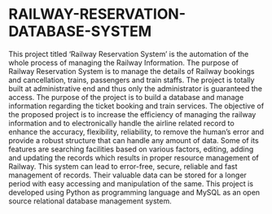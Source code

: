 # RAILWAY-RESERVATION-DATABASE-SYSTEM
This project titled ‘Railway Reservation System’ is the automation of the whole process of managing the Railway Information. The purpose of Railway Reservation System is to manage the details of Railway bookings and cancellation, trains, passengers and train staffs. The project is totally built at administrative end and thus only the administrator is guaranteed the access. The  purpose of the project is to build a database and manage information regarding the ticket booking and train services. The objective of the proposed project is to increase the efficiency of managing the railway information and to electronically handle the airline related record to enhance the accuracy, flexibility, reliability, to remove the human’s error and provide a robust structure that can handle any amount of data. Some of its features are searching facilities based on various factors, editing, adding and updating the records which results in proper resource management of Railway. This system can lead to error-free, secure, reliable and fast management of records. Their valuable data can be stored for a longer period with easy accessing and manipulation of the same. This project is developed using Python as programming language and MySQL as an open source relational database management system.

